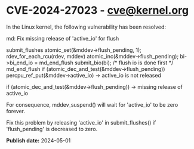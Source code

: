 # CVE-2024-27023 - cve@kernel.org

In the Linux kernel, the following vulnerability has been resolved:

md: Fix missing release of 'active_io' for flush

submit_flushes
 atomic_set(&mddev->flush_pending, 1);
 rdev_for_each_rcu(rdev, mddev)
  atomic_inc(&mddev->flush_pending);
  bi->bi_end_io = md_end_flush
  submit_bio(bi);
                        /* flush io is done first */
                        md_end_flush
                         if (atomic_dec_and_test(&mddev->flush_pending))
                          percpu_ref_put(&mddev->active_io)
                          -> active_io is not released

 if (atomic_dec_and_test(&mddev->flush_pending))
  -> missing release of active_io

For consequence, mddev_suspend() will wait for 'active_io' to be zero
forever.

Fix this problem by releasing 'active_io' in submit_flushes() if
'flush_pending' is decreased to zero.

**Publish date:** 2024-05-01
